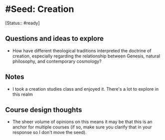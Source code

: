 # #Seed: Creation
[Status:: #ready]

## Questions and ideas to explore
- How have different theological traditions interpreted the doctrine of creation, especially regarding the relationship between Genesis, natural philosophy, and contemporary cosmology?

## Notes
- I took a creation studies class and enjoyed it. There's a lot to explore in this realm

## Course design thoughts
- The sheer volume of opinions on this means it may be that this is an anchor for multiple courses (if so, make sure you clarify that in your response so I don't move the seed). 